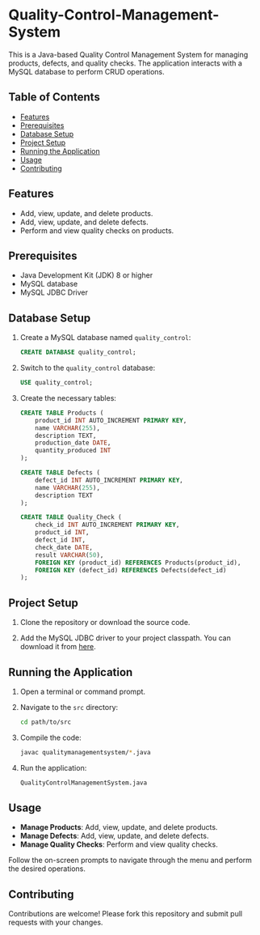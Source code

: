 # Quality-Control-Management-System

This is a Java-based Quality Control Management System for managing products, defects, and quality checks. The application interacts with a MySQL database to perform CRUD operations.

## Table of Contents

- [Features](#features)
- [Prerequisites](#prerequisites)
- [Database Setup](#database-setup)
- [Project Setup](#project-setup)
- [Running the Application](#running-the-application)
- [Usage](#usage)
- [Contributing](#contributing)

## Features

- Add, view, update, and delete products.
- Add, view, update, and delete defects.
- Perform and view quality checks on products.

## Prerequisites

- Java Development Kit (JDK) 8 or higher
- MySQL database
- MySQL JDBC Driver

## Database Setup

1. Create a MySQL database named `quality_control`:
    ```sql
    CREATE DATABASE quality_control;
    ```

2. Switch to the `quality_control` database:
    ```sql
    USE quality_control;
    ```

3. Create the necessary tables:
    ```sql
    CREATE TABLE Products (
        product_id INT AUTO_INCREMENT PRIMARY KEY,
        name VARCHAR(255),
        description TEXT,
        production_date DATE,
        quantity_produced INT
    );

    CREATE TABLE Defects (
        defect_id INT AUTO_INCREMENT PRIMARY KEY,
        name VARCHAR(255),
        description TEXT
    );

    CREATE TABLE Quality_Check (
        check_id INT AUTO_INCREMENT PRIMARY KEY,
        product_id INT,
        defect_id INT,
        check_date DATE,
        result VARCHAR(50),
        FOREIGN KEY (product_id) REFERENCES Products(product_id),
        FOREIGN KEY (defect_id) REFERENCES Defects(defect_id)
    );
    ```

## Project Setup

1. Clone the repository or download the source code.

2. Add the MySQL JDBC driver to your project classpath. You can download it from [here](https://dev.mysql.com/downloads/connector/j/).

## Running the Application

1. Open a terminal or command prompt.
2. Navigate to the `src` directory:
    ```sh
    cd path/to/src
    ```

3. Compile the code:
    ```sh
    javac qualitymanagementsystem/*.java
    ```

4. Run the application:
    ```sh
    QualityControlManagementSystem.java
    ```

## Usage

- **Manage Products**: Add, view, update, and delete products.
- **Manage Defects**: Add, view, update, and delete defects.
- **Manage Quality Checks**: Perform and view quality checks.

Follow the on-screen prompts to navigate through the menu and perform the desired operations.

## Contributing

Contributions are welcome! Please fork this repository and submit pull requests with your changes.

